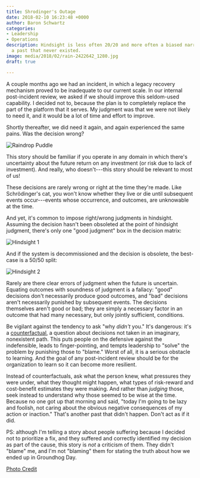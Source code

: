 ```yaml
---
title: Shrodinger's Outage
date: 2018-02-10 16:23:48 +0000
author: Baron Schwartz
categories:
- Leadership
- Operations
description: Hindsight is less often 20/20 and more often a biased narrative about
  a past that never existed.
image: media/2018/02/rain-2422642_1280.jpg
draft: true

---
```

A couple months ago we had an incident, in which a legacy recovery mechanism proved to be inadequate to our current scale. In our internal post-incident review, we asked if we should improve this seldom-used capability. I decided not to, because the plan is to completely replace the part of the platform that it serves. My judgment was that we were not likely to need it, and it would be a lot of time and effort to improve.

Shortly thereafter, we did need it again, and again experienced the same pains. Was the decision wrong?

![Raindrop Puddle](/media/2018/02/rain-2422642_1280.jpg)

<!--more-->

This story should be familiar if you operate in any domain in which there's uncertainty about the future return on any investment (or risk due to lack of investment). And really, who doesn't---this story should be relevant to most of us!

These decisions are rarely wrong or right at the time they're made. Like Schrödinger's cat, you won't know whether they live or die until subsequent events occur---events whose occurrence, and outcomes, are unknowable at the time.

And yet, it's common to impose right/wrong judgments in hindsight. Assuming the decision hasn't been obsoleted at the point of hindsight judgment, there's only one "good judgment" box in the decision matrix:

![Hindsight 1](/media/2018/02/hindsight-judgment-1.png)

And if the system is decommissioned and the decision is obsolete, the best-case is a 50/50 split:

![Hindsight 2](/media/2018/02/hindsight-judgment-2.png)

Rarely are there clear errors of judgment when the future is uncertain. Equating outcomes with soundness of judgment is a fallacy: "good" decisions don't necessarily produce good outcomes, and "bad" decisions aren't necessarily punished by subsequent events. The decisions themselves aren't good or bad; they are simply a necessary factor in an outcome that had many necessary, but only jointly sufficient, conditions.

Be vigilant against the tendency to ask "why _didn't_ you." It's dangerous: it's a [counterfactual](https://www.amazon.com/Beyond-Blame-Learning-Failure-Success/dp/1491906413/?tag=xaprb-20), a question about decisions not taken in an imaginary, nonexistent path. This puts people on the defensive against the indefensible, leads to finger-pointing, and tempts leadership to "solve" the problem by punishing those to "blame." Worst of all, it is a serious obstacle to learning. And the goal of any post-incident review should be for the organization to learn so it can become more resilient.

Instead of counterfactuals, ask what the person knew, what pressures they were under, what they thought might happen, what types of risk-reward and cost-benefit estimates they were making. And rather than _judging_ those, seek instead to understand why those seemed to be wise at the time. Because no one got up that morning and said, "today I'm going to be lazy and foolish, not caring about the obvious negative consequences of my action or inaction." That's another past that didn't happen. Don't act as if it did.

PS: although I'm telling a story about people suffering because I decided not to prioritize a fix, and they suffered and correctly identified my decision as part of the cause, this story is _not_ a criticism of them. They didn't "blame" me, and I'm not "blaming" them for stating the truth about how we ended up in Groundhog Day.

[Photo Credit](https://pixabay.com/en/rain-drip-circle-water-raindrop-2422642/)